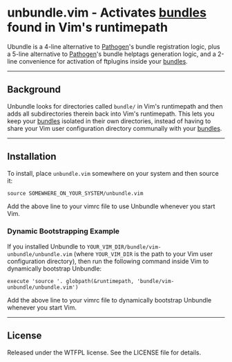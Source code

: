 unbundle.vim - Activates [bundles] found in Vim's runtimepath
=============================================================

Ubundle is a 4-line alternative to [Pathogen]'s bundle registration logic,
plus a 5-line alternative to [Pathogen]'s bundle helptags generation logic,
and a 2-line convenience for activation of ftplugins inside your [bundles].

------------------------------------------------------------------------------
Background
------------------------------------------------------------------------------

Unbundle looks for directories called `bundle/` in Vim's runtimepath and then
adds all subdirectories therein back into Vim's runtimepath.  This lets you
keep your [bundles] isolated in their own directories, instead of having to
share your Vim user configuration directory communally with your [bundles].

------------------------------------------------------------------------------
Installation
------------------------------------------------------------------------------

To install, place `unbundle.vim` somewhere on your system and then source it:

    source SOMEWHERE_ON_YOUR_SYSTEM/unbundle.vim

Add the above line to your vimrc file to use Unbundle whenever you start Vim.

### Dynamic Bootstrapping Example

If you installed Unbundle to `YOUR_VIM_DIR/bundle/vim-unbundle/unbundle.vim`
(where `YOUR_VIM_DIR` is the path to your Vim user configuration directory),
then run the following command inside Vim to dynamically bootstrap Unbundle:

    execute 'source '. globpath(&runtimepath, 'bundle/vim-unbundle/unbundle.vim')

Add the above line to your vimrc file to dynamically bootstrap Unbundle
whenever you start Vim.

------------------------------------------------------------------------------
License
------------------------------------------------------------------------------

Released under the WTFPL license.  See the LICENSE file for details.

[Pathogen]: https://github.com/tpope/vim-pathogen
[bundles]: http://www.vim.org/scripts/
